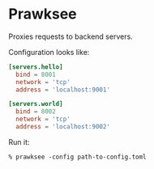 # Prawksee

Proxies requests to backend servers.

Configuration looks like:

```toml
[servers.hello]
  bind = 8001
  network = 'tcp'
  address = 'localhost:9001'

[servers.world]
  bind = 8002
  network = 'tcp'
  address = 'localhost:9002'
```

Run it:

```
% prawksee -config path-to-config.toml
```